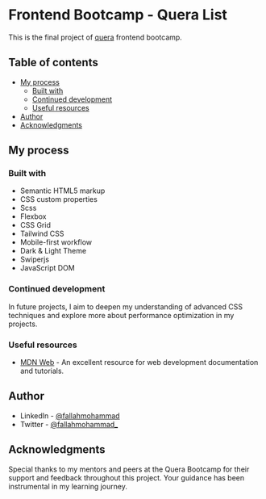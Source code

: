 # Frontend Bootcamp - Quera List

This is the final project of [quera](https://www.quera.org) frontend bootcamp.

## Table of contents

- [My process](#my-process)
  - [Built with](#built-with)
  - [Continued development](#continued-development)
  - [Useful resources](#useful-resources)
- [Author](#author)
- [Acknowledgments](#acknowledgments)

## My process

### Built with

- Semantic HTML5 markup
- CSS custom properties
- Scss
- Flexbox
- CSS Grid
- Tailwind CSS
- Mobile-first workflow
- Dark & Light Theme
- Swiperjs
- JavaScript DOM

### Continued development

In future projects, I aim to deepen my understanding of advanced CSS techniques and explore more about performance optimization in my projects.

### Useful resources

- [MDN Web](https://developer.mozilla.org/) - An excellent resource for web development documentation and tutorials.

## Author

- LinkedIn - [@fallahmohammad](https://www.linkedin.com/in/fallahmohammad/)
- Twitter - [@fallahmohammad_](https://x.com/fallahmohammad_)

## Acknowledgments

Special thanks to my mentors and peers at the Quera Bootcamp for their support and feedback throughout this project. Your guidance has been instrumental in my learning journey.
